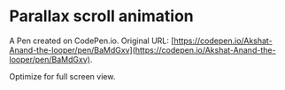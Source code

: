 # Parallax scroll animation

A Pen created on CodePen.io. Original URL: [https://codepen.io/Akshat-Anand-the-looper/pen/BaMdGxv](https://codepen.io/Akshat-Anand-the-looper/pen/BaMdGxv).

Optimize for full screen view.
